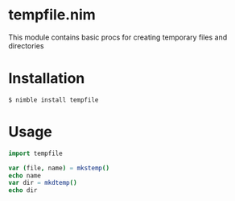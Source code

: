 # tempfile.nim
This module contains basic procs for creating temporary files and directories

Installation
============
```
$ nimble install tempfile
```
Usage
=====
```nim
import tempfile

var (file, name) = mkstemp()
echo name
var dir = mkdtemp()
echo dir
```

